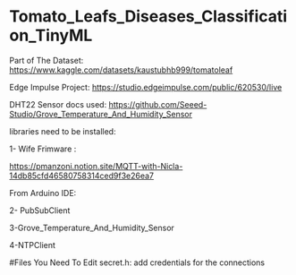 # Tomato_Leafs_Diseases_Classification_TinyML

Part of The Dataset:
https://www.kaggle.com/datasets/kaustubhb999/tomatoleaf

Edge Impulse Project:
https://studio.edgeimpulse.com/public/620530/live

DHT22 Sensor docs used:
https://github.com/Seeed-Studio/Grove_Temperature_And_Humidity_Sensor

libraries need to be installed:

1- Wife Frimware :

https://pmanzoni.notion.site/MQTT-with-Nicla-14db85cfd46580758314ced9f3e26ea7

From Arduino IDE:

2- PubSubClient

3-Grove_Temperature_And_Humidity_Sensor

4-NTPClient

#Files You Need To Edit
secret.h: add credentials for the connections
